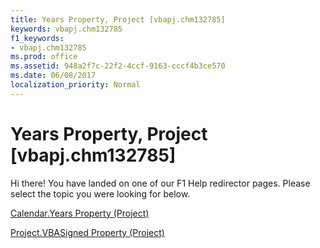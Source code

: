 ```yaml
---
title: Years Property, Project [vbapj.chm132785]
keywords: vbapj.chm132785
f1_keywords:
- vbapj.chm132785
ms.prod: office
ms.assetid: 948a2f7c-22f2-4ccf-9163-cccf4b3ce570
ms.date: 06/08/2017
localization_priority: Normal
---
```



# Years Property, Project [vbapj.chm132785]

Hi there! You have landed on one of our F1 Help redirector pages. Please select the topic you were looking for below.

[Calendar.Years Property (Project)](http://msdn.microsoft.com/library/63f17754-d258-3fd2-5f20-33b8998e7e4d%28Office.15%29.aspx)

[Project.VBASigned Property (Project)](http://msdn.microsoft.com/library/469f9f58-4386-7a0b-5937-5f758411bd38%28Office.15%29.aspx)


